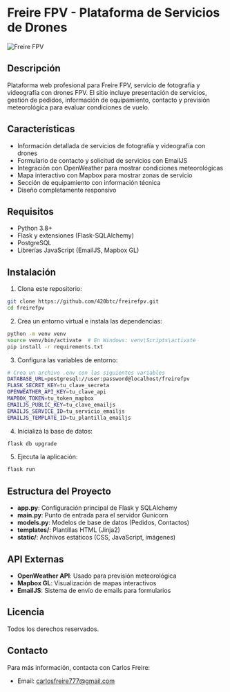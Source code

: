 # Freire FPV - Plataforma de Servicios de Drones

![Freire FPV](static/img/icons/logo.svg)

## Descripción

Plataforma web profesional para Freire FPV, servicio de fotografía y videografía con drones FPV. El sitio incluye presentación de servicios, gestión de pedidos, información de equipamiento, contacto y previsión meteorológica para evaluar condiciones de vuelo.

## Características

- Información detallada de servicios de fotografía y videografía con drones
- Formulario de contacto y solicitud de servicios con EmailJS
- Integración con OpenWeather para mostrar condiciones meteorológicas
- Mapa interactivo con Mapbox para mostrar zonas de servicio
- Sección de equipamiento con información técnica
- Diseño completamente responsivo

## Requisitos

- Python 3.8+
- Flask y extensiones (Flask-SQLAlchemy)
- PostgreSQL
- Librerías JavaScript (EmailJS, Mapbox GL)

## Instalación

1. Clona este repositorio:
```bash
git clone https://github.com/420btc/freirefpv.git
cd freirefpv
```

2. Crea un entorno virtual e instala las dependencias:
```bash
python -m venv venv
source venv/bin/activate  # En Windows: venv\Scripts\activate
pip install -r requirements.txt
```

3. Configura las variables de entorno:
```bash
# Crea un archivo .env con las siguientes variables
DATABASE_URL=postgresql://user:password@localhost/freirefpv
FLASK_SECRET_KEY=tu_clave_secreta
OPENWEATHER_API_KEY=tu_clave_api
MAPBOX_TOKEN=tu_token_mapbox
EMAILJS_PUBLIC_KEY=tu_clave_emailjs
EMAILJS_SERVICE_ID=tu_servicio_emailjs
EMAILJS_TEMPLATE_ID=tu_plantilla_emailjs
```

4. Inicializa la base de datos:
```bash
flask db upgrade
```

5. Ejecuta la aplicación:
```bash
flask run
```

## Estructura del Proyecto

- **app.py**: Configuración principal de Flask y SQLAlchemy
- **main.py**: Punto de entrada para el servidor Gunicorn
- **models.py**: Modelos de base de datos (Pedidos, Contactos)
- **templates/**: Plantillas HTML (Jinja2)
- **static/**: Archivos estáticos (CSS, JavaScript, imágenes)

## API Externas

- **OpenWeather API**: Usado para previsión meteorológica
- **Mapbox GL**: Visualización de mapas interactivos
- **EmailJS**: Sistema de envío de emails para formularios

## Licencia

Todos los derechos reservados.

## Contacto

Para más información, contacta con Carlos Freire:
- Email: carlosfreire777@gmail.com